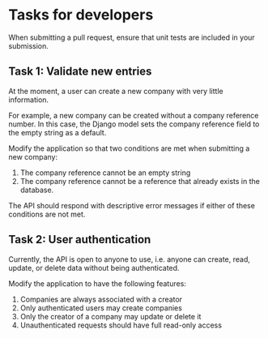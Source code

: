 # Tasks for developers

When submitting a pull request, ensure that unit tests are included in your submission.

## Task 1: Validate new entries

At the moment, a user can create a new company with very little information.

For example, a new company can be created without a company reference number. In this case, the Django model sets the company reference field to the empty string as a default.

Modify the application so that two conditions are met when submitting a new company:

1. The company reference cannot be an empty string
2. The company reference cannot be a reference that already exists in the database.

The API should respond with descriptive error messages if either of these conditions are not met.

## Task 2: User authentication

Currently, the API is open to anyone to use, i.e. anyone can create, read, update, or delete data without being authenticated.

Modify the application to have the following features:

1. Companies are always associated with a creator
2. Only authenticated users may create companies
3. Only the creator of a company may update or delete it
4. Unauthenticated requests should have full read-only access

